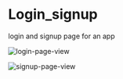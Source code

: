 # Login_signup
login and signup page for an app

![login-page-view](https://github.com/user-attachments/assets/0fe5dea3-2df3-43a9-8b6a-7baf408cef9c)

![signup-page-view](https://github.com/user-attachments/assets/4f44df37-2a86-47cf-ae51-f53cbb8bcad5)

